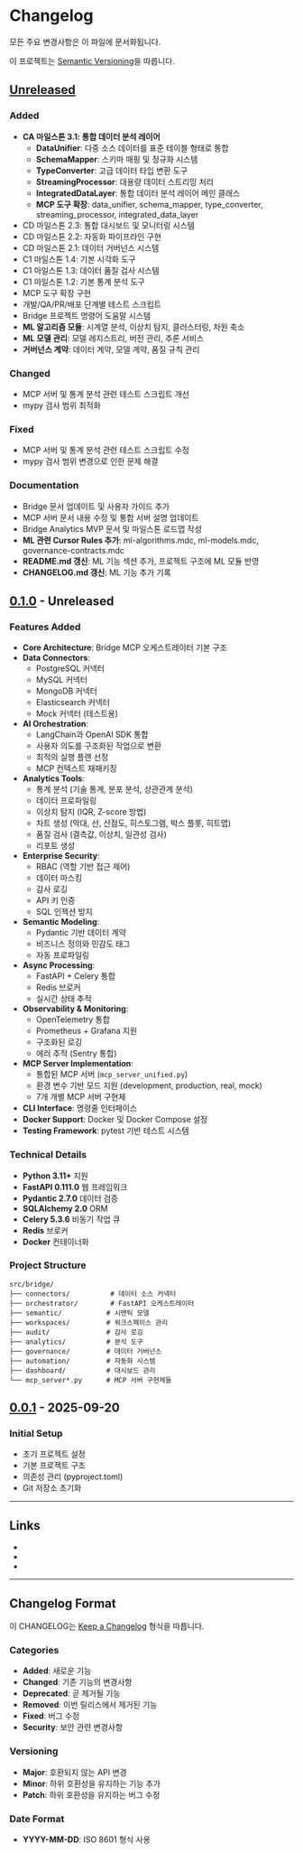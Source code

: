 # Changelog

모든 주요 변경사항은 이 파일에 문서화됩니다.

이 프로젝트는 [Semantic Versioning](https://semver.org/spec/v2.0.0.html)을 따릅니다.

## [Unreleased]

### Added

- **CA 마일스톤 3.1: 통합 데이터 분석 레이어**
  - **DataUnifier**: 다중 소스 데이터를 표준 테이블 형태로 통합
  - **SchemaMapper**: 스키마 매핑 및 정규화 시스템
  - **TypeConverter**: 고급 데이터 타입 변환 도구
  - **StreamingProcessor**: 대용량 데이터 스트리밍 처리
  - **IntegratedDataLayer**: 통합 데이터 분석 레이어 메인 클래스
  - **MCP 도구 확장**: data_unifier, schema_mapper, type_converter, streaming_processor, integrated_data_layer
- CD 마일스톤 2.3: 통합 대시보드 및 모니터링 시스템
- CD 마일스톤 2.2: 자동화 파이프라인 구현
- CD 마일스톤 2.1: 데이터 거버넌스 시스템
- C1 마일스톤 1.4: 기본 시각화 도구
- C1 마일스톤 1.3: 데이터 품질 검사 시스템
- C1 마일스톤 1.2: 기본 통계 분석 도구
- MCP 도구 확장 구현
- 개발/QA/PR/배포 단계별 테스트 스크립트
- Bridge 프로젝트 명령어 도움말 시스템
- **ML 알고리즘 모듈**: 시계열 분석, 이상치 탐지, 클러스터링, 차원 축소
- **ML 모델 관리**: 모델 레지스트리, 버전 관리, 추론 서비스
- **거버넌스 계약**: 데이터 계약, 모델 계약, 품질 규칙 관리

### Changed

- MCP 서버 및 통계 분석 관련 테스트 스크립트 개선
- mypy 검사 범위 최적화

### Fixed

- MCP 서버 및 통계 분석 관련 테스트 스크립트 수정
- mypy 검사 범위 변경으로 인한 문제 해결

### Documentation

- Bridge 문서 업데이트 및 사용자 가이드 추가
- MCP 서버 문서 내용 수정 및 통합 서버 설명 업데이트
- Bridge Analytics MVP 문서 및 마일스톤 로드맵 작성
- **ML 관련 Cursor Rules 추가**: ml-algorithms.mdc, ml-models.mdc, governance-contracts.mdc
- **README.md 갱신**: ML 기능 섹션 추가, 프로젝트 구조에 ML 모듈 반영
- **CHANGELOG.md 갱신**: ML 기능 추가 기록

## [0.1.0] - Unreleased

### Features Added

- **Core Architecture**: Bridge MCP 오케스트레이터 기본 구조
- **Data Connectors**:
  - PostgreSQL 커넥터
  - MySQL 커넥터
  - MongoDB 커넥터
  - Elasticsearch 커넥터
  - Mock 커넥터 (테스트용)
- **AI Orchestration**:
  - LangChain과 OpenAI SDK 통합
  - 사용자 의도를 구조화된 작업으로 변환
  - 최적의 실행 플랜 선정
  - MCP 컨텍스트 재패키징
- **Analytics Tools**:
  - 통계 분석 (기술 통계, 분포 분석, 상관관계 분석)
  - 데이터 프로파일링
  - 이상치 탐지 (IQR, Z-score 방법)
  - 차트 생성 (막대, 선, 산점도, 히스토그램, 박스 플롯, 히트맵)
  - 품질 검사 (결측값, 이상치, 일관성 검사)
  - 리포트 생성
- **Enterprise Security**:
  - RBAC (역할 기반 접근 제어)
  - 데이터 마스킹
  - 감사 로깅
  - API 키 인증
  - SQL 인젝션 방지
- **Semantic Modeling**:
  - Pydantic 기반 데이터 계약
  - 비즈니스 정의와 민감도 태그
  - 자동 프로파일링
- **Async Processing**:
  - FastAPI + Celery 통합
  - Redis 브로커
  - 실시간 상태 추적
- **Observability & Monitoring**:
  - OpenTelemetry 통합
  - Prometheus + Grafana 지원
  - 구조화된 로깅
  - 에러 추적 (Sentry 통합)
- **MCP Server Implementation**:
  - 통합된 MCP 서버 (`mcp_server_unified.py`)
  - 환경 변수 기반 모드 지원 (development, production, real, mock)
  - 7개 개별 MCP 서버 구현체
- **CLI Interface**: 명령줄 인터페이스
- **Docker Support**: Docker 및 Docker Compose 설정
- **Testing Framework**: pytest 기반 테스트 시스템

### Technical Details

- **Python 3.11+** 지원
- **FastAPI 0.111.0** 웹 프레임워크
- **Pydantic 2.7.0** 데이터 검증
- **SQLAlchemy 2.0** ORM
- **Celery 5.3.6** 비동기 작업 큐
- **Redis** 브로커
- **Docker** 컨테이너화

### Project Structure

```text
src/bridge/
├── connectors/          # 데이터 소스 커넥터
├── orchestrator/        # FastAPI 오케스트레이터
├── semantic/           # 시맨틱 모델
├── workspaces/         # 워크스페이스 관리
├── audit/              # 감사 로깅
├── analytics/          # 분석 도구
├── governance/         # 데이터 거버넌스
├── automation/         # 자동화 시스템
├── dashboard/          # 대시보드 관리
└── mcp_server*.py      # MCP 서버 구현체들
```

## [0.0.1] - 2025-09-20

### Initial Setup

- 초기 프로젝트 설정
- 기본 프로젝트 구조
- 의존성 관리 (pyproject.toml)
- Git 저장소 초기화

---

## Links

- [Unreleased]: https://github.com/your-org/bridge/compare/v0.1.0...HEAD
- [0.1.0]: https://github.com/your-org/bridge/compare/v0.0.1...v0.1.0
- [0.0.1]: https://github.com/your-org/bridge/releases/tag/v0.0.1

---

## Changelog Format

이 CHANGELOG는 [Keep a Changelog](https://keepachangelog.com/ko/1.0.0/) 형식을 따릅니다.

### Categories

- **Added**: 새로운 기능
- **Changed**: 기존 기능의 변경사항
- **Deprecated**: 곧 제거될 기능
- **Removed**: 이번 릴리스에서 제거된 기능
- **Fixed**: 버그 수정
- **Security**: 보안 관련 변경사항

### Versioning

- **Major**: 호환되지 않는 API 변경
- **Minor**: 하위 호환성을 유지하는 기능 추가
- **Patch**: 하위 호환성을 유지하는 버그 수정

### Date Format

- **YYYY-MM-DD**: ISO 8601 형식 사용
